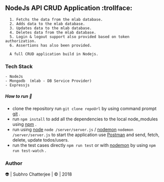## NodeJs API CRUD Application :trollface:
```
  1. Fetchs the data from the mlab database.
  2. Adds data to the mlab database.
  3. Updates data to the mlab database.
  4. Deletes data from the mlab database.
  5. Login & logout support also provided based on token authorization.
  6. Assertions has also been provided.
  ```
```
  A full CRUD application build in Nodejs.
```
### Tech Stack
```
- NodeJs
- Mongodb  (mlab - DB Service Provider)
- Expressjs
```
##### How to run :runner:

- clone the repository run `git clone repoUrl` by using command prompt [git](https://git-scm.com/) .      
- run `npm install` to add all the dependencies to the local node_modules using [npm](https://www.npmjs.com/) .
- run using [node](https://nodejs.org/en/) `node /server/server.js` / [nodemon](https://www.npmjs.com/package/nodemon) `nodemon /server/server.js`  to start the application use [Postman](https://www.getpostman.com/apps) and send, fetch, delete, update todos/users.
- run the test cases directly `npm run test` or with [nodemon](https://www.npmjs.com/package/nodemon) by using `npm run test-watch` .

### Author
:alien: | Subhro Chatterjee | :copyright: | 2018    
